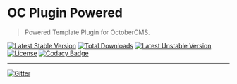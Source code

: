# OC Plugin Powered

> Powered Template Plugin for OctoberCMS.

[![Latest Stable Version](https://poser.pugx.org/alexcarrega/oc-plugin-powered/v/stable.svg)](https://packagist.org/packages/alexcarrega/oc-plugin-powered) [![Total Downloads](https://poser.pugx.org/alexcarrega/oc-plugin-powered/downloads.svg)](https://packagist.org/packages/alexcarrega/oc-plugin-powered) [![Latest Unstable Version](https://poser.pugx.org/alexcarrega/oc-plugin-powered/v/unstable.svg)](https://packagist.org/packages/alexcarrega/oc-plugin-powered) [![License](https://poser.pugx.org/alexcarrega/oc-plugin-powered/license.svg)](https://packagist.org/packages/alexcarrega/oc-plugin-powered)
[![Codacy Badge](https://www.codacy.com/project/badge/dbf1156b64f74ced9f8cda47728cca4f)](https://www.codacy.com/public/contact_2/oc-plugin-powered)

---

[![Gitter](https://badges.gitter.im/Join%20Chat.svg)](https://gitter.im/alexcarrega/oc-plugin-powered?utm_source=badge&utm_medium=badge&utm_campaign=pr-badge&utm_content=badge)
